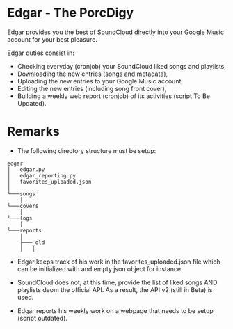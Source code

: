 # Edgar - The PorcDigy

Edgar provides you the best of SoundCloud directly into your Google Music account for your best pleasure.

Edgar duties consist in:
- Checking everyday (cronjob) your SoundCloud liked songs and playlists,
- Downloading the new entries (songs and metadata),
- Uploading the new entries to your Google Music account,
- Editing the new entries (including song front cover),
- Building a weekly web report (cronjob) of its activities (script To Be Updated).

# Remarks

- The following directory structure must be setup:
```
edgar
│   edgar.py
│   edgar_reporting.py  
│   favorites_uploaded.json    
│
└───songs
    │
└───covers
    │
└───logs
    │
└───reports
    │
    ├───_old
    │   │
```
- Edgar keeps track of his work in the favorites_uploaded.json file which can be initialized with and empty json object for instance.

- SoundCloud does not, at this time, provide the list of liked songs AND playlists deom the official API. As a result, the API v2 (still in Beta) is used.

- Edgar reports his weekly work on a webpage that needs to be setup (script outdated).
